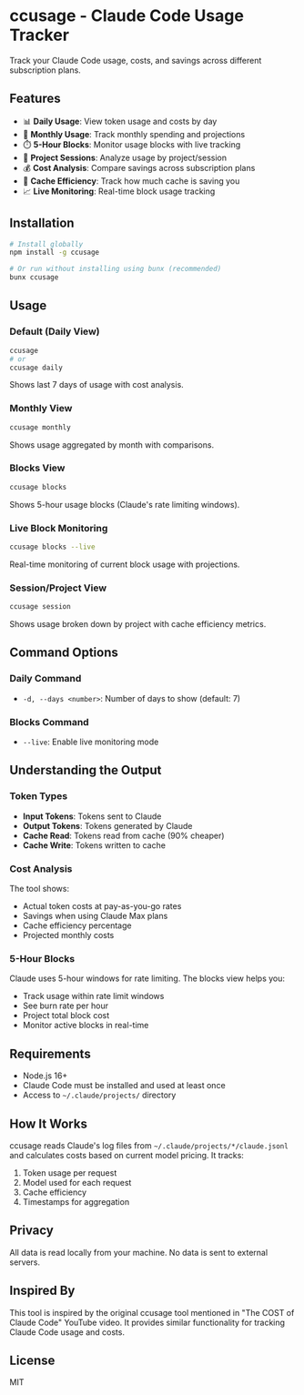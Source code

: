 # ccusage - Claude Code Usage Tracker

Track your Claude Code usage, costs, and savings across different subscription plans.

## Features

- 📊 **Daily Usage**: View token usage and costs by day
- 📅 **Monthly Usage**: Track monthly spending and projections
- ⏱️ **5-Hour Blocks**: Monitor usage blocks with live tracking
- 📁 **Project Sessions**: Analyze usage by project/session
- 💰 **Cost Analysis**: Compare savings across subscription plans
- 🚀 **Cache Efficiency**: Track how much cache is saving you
- 📈 **Live Monitoring**: Real-time block usage tracking

## Installation

```bash
# Install globally
npm install -g ccusage

# Or run without installing using bunx (recommended)
bunx ccusage
```

## Usage

### Default (Daily View)
```bash
ccusage
# or
ccusage daily
```

Shows last 7 days of usage with cost analysis.

### Monthly View
```bash
ccusage monthly
```

Shows usage aggregated by month with comparisons.

### Blocks View
```bash
ccusage blocks
```

Shows 5-hour usage blocks (Claude's rate limiting windows).

### Live Block Monitoring
```bash
ccusage blocks --live
```

Real-time monitoring of current block usage with projections.

### Session/Project View
```bash
ccusage session
```

Shows usage broken down by project with cache efficiency metrics.

## Command Options

### Daily Command
- `-d, --days <number>`: Number of days to show (default: 7)

### Blocks Command
- `--live`: Enable live monitoring mode

## Understanding the Output

### Token Types
- **Input Tokens**: Tokens sent to Claude
- **Output Tokens**: Tokens generated by Claude
- **Cache Read**: Tokens read from cache (90% cheaper)
- **Cache Write**: Tokens written to cache

### Cost Analysis
The tool shows:
- Actual token costs at pay-as-you-go rates
- Savings when using Claude Max plans
- Cache efficiency percentage
- Projected monthly costs

### 5-Hour Blocks
Claude uses 5-hour windows for rate limiting. The blocks view helps you:
- Track usage within rate limit windows
- See burn rate per hour
- Project total block cost
- Monitor active blocks in real-time

## Requirements

- Node.js 16+
- Claude Code must be installed and used at least once
- Access to `~/.claude/projects/` directory

## How It Works

ccusage reads Claude's log files from `~/.claude/projects/*/claude.jsonl` and calculates costs based on current model pricing. It tracks:

1. Token usage per request
2. Model used for each request
3. Cache efficiency
4. Timestamps for aggregation

## Privacy

All data is read locally from your machine. No data is sent to external servers.

## Inspired By

This tool is inspired by the original ccusage tool mentioned in "The COST of Claude Code" YouTube video. It provides similar functionality for tracking Claude Code usage and costs.

## License

MIT